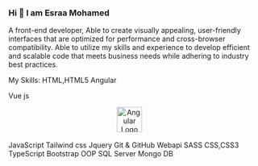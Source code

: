 ### Hi 👋 I am Esraa Mohamed 


A front-end developer,
Able to create visually appealing,
user-friendly interfaces that are optimized for performance and cross-browser compatibility. 
Able to utilize my skills and experience to develop efficient and scalable code that meets business needs while adhering to industry best practices.

My Skills:
HTML,HTML5
Angular


Vue js 

<p align="center">
  <img src="https://angular.io/assets/images/logos/angular/angular.svg" alt="Angular Logo" width="50">
  &nbsp;&nbsp;&nbsp;&nbsp;&nbsp;
  
</p>

JavaScript
Tailwind css
Jquery
Git & GitHub
Webapi
SASS
CSS,CSS3
TypeScript
Bootstrap
OOP
SQL Server
Mongo DB







